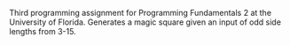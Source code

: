 Third programming assignment for Programming Fundamentals 2 at the University of Florida. Generates a magic square given an input of odd side lengths from 3-15.
